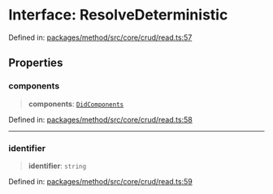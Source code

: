 # Interface: ResolveDeterministic

Defined in: [packages/method/src/core/crud/read.ts:57](https://github.com/dcdpr/did-btcr2-js/blob/4a717493e735221d072999f212891939f4de3f23/packages/method/src/core/crud/read.ts#L57)

## Properties

### components

> **components**: [`DidComponents`](DidComponents.md)

Defined in: [packages/method/src/core/crud/read.ts:58](https://github.com/dcdpr/did-btcr2-js/blob/4a717493e735221d072999f212891939f4de3f23/packages/method/src/core/crud/read.ts#L58)

***

### identifier

> **identifier**: `string`

Defined in: [packages/method/src/core/crud/read.ts:59](https://github.com/dcdpr/did-btcr2-js/blob/4a717493e735221d072999f212891939f4de3f23/packages/method/src/core/crud/read.ts#L59)
